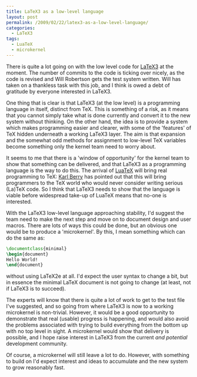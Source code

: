 ```yaml
---
title: LaTeX3 as a low-level language
layout: post
permalink: /2009/02/22/latex3-as-a-low-level-language/
categories:
  - LaTeX3
tags:
  - LuaTeX
  - microkernel
---
```

There is quite a lot going on with the low level code for [LaTeX3](https://www.latex-project.org/latex3.html) at the moment. The number of commits to the code is ticking over nicely, as the code is revised and Will Robertson gets the test system written. Will has taken on a thankless task with this job, and I think is owed a debt of gratitude by everyone interested in LaTeX3.

One thing that is clear is that LaTeX3 (at the low level) is a programming language in itself, distinct from TeX. This is something of a risk, as it means that you cannot simply take what is done currently and convert it to the new system without thinking. On the other hand, the idea is to provide a system which makes programming easier and clearer, with some of the 'features' of TeX hidden underneath a working LaTeX3 layer. The aim is that expansion and the somewhat odd methods for assignment to low-level TeX variables become something only the kernel team need to worry about.

It seems to me that there is a 'window of opportunity' for the kernel team to show that something can be delivered, and that LaTeX3 as a programming language is the way to do this. The arrival of [LuaTeX](http://www.luatex.org/) will bring real programming to TeX: [Karl Berry](http://freefriends.org/~karl/) has pointed out that this will bring programmers to the TeX world who would never consider writing serious (La)TeX code. So I think that LaTeX3 needs to show that the language is viable before widespread take-up of LuaTeX means that no-one is interested.

With the LaTeX3 low-level language approaching stability, I'd suggest the team need to make the next step and move on to document design and user macros. There are lots of ways this could be done, but an obvious one would be to produce a 'microkernel'. By this, I mean something which can do the same as:

```latex
\documentclass{minimal}
\begin{document}
Hello World!
\end{document}
```

without using LaTeX2e at all. I'd expect the user syntax to change a bit, but in essence the minimal LaTeX document is not going to change (at least, not if LaTeX3 is to succeed).

The experts will know that there is quite a lot of work to get to the test file I've suggested, and so going from where LaTeX3 is now to a working microkernel is non-trivial. However, it would be a good opportunity to demonstrate that real (usable) progress is happening, and would also avoid the problems associated with trying to build everything from the bottom up with no top level in sight. A microkernel would show that delivery is possible, and I hope raise interest in LaTeX3 from the current _and potential_ development community.

Of course, a microkernel will still leave a lot to do. However, with something to build on I'd expect interest and ideas to accumulate and the new system to grow reasonably fast.
